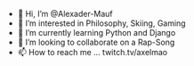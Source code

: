 - 👋 Hi, I’m @Alexader-Mauf
- 👀 I’m interested in Philosophy, Skiing, Gaming
- 🌱 I’m currently learning Python and Django
- 💞️ I’m looking to collaborate on a Rap-Song
- 📫 How to reach me ... twitch.tv/axelmao

<!---
Alexader-Mauf/Alexader-Mauf is a ✨ special ✨ repository because its `README.md` (this file) appears on your GitHub profile.
You can click the Preview link to take a look at your changes.
--->

